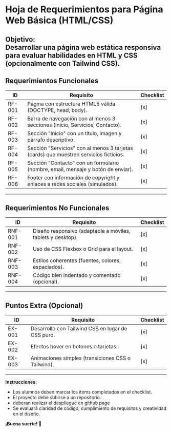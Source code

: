 # **Hoja de Requerimientos para Página Web Básica (HTML/CSS)**  
**Objetivo:**  
Desarrollar una página web estática responsiva para evaluar habilidades en HTML y CSS (opcionalmente con Tailwind CSS).  
---  
## **Requerimientos Funcionales**  

| **ID** | **Requisito** | **Checklist** |  
|--------|--------------|---------------|  
| RF-001 | Página con estructura HTML5 válida (DOCTYPE, head, body). | [x] |  
| RF-002 | Barra de navegación con al menos 3 secciones (Inicio, Servicios, Contacto). | [x] |  
| RF-003 | Sección "Inicio" con un título, imagen y párrafo descriptivo. | [x] |  
| RF-004 | Sección "Servicios" con al menos 3 tarjetas (cards) que muestren servicios ficticios. | [x] |  
| RF-005 | Sección "Contacto" con un formulario (nombre, email, mensaje y botón de enviar). | [x] |  
| RF-006 | Footer con información de copyright y enlaces a redes sociales (simulados). | [x] |  
---  
## **Requerimientos No Funcionales**  

| **ID** | **Requisito** | **Checklist** |  
|--------|--------------|---------------|  
| RNF-001 | Diseño responsivo (adaptable a móviles, tablets y desktop). | [x] |  
| RNF-002 | Uso de CSS Flexbox o Grid para el layout. | [x] |  
| RNF-003 | Estilos coherentes (fuentes, colores, espaciados). | [x] |  
| RNF-004 | Código bien indentado y comentado (opcional). | [x] |    
---  
## **Puntos Extra (Opcional)**  

| **ID** | **Requisito** | **Checklist** |  
|--------|--------------|---------------|  
| EX-001 | Desarrollo con Tailwind CSS en lugar de CSS puro. | [x] |  
| EX-002 | Efectos hover en botones o tarjetas. | [x] |  
| EX-003 | Animaciones simples (transiciones CSS o Tailwind). | [x] |  
---  
**Instrucciones:**  
- Los alumnos deben marcar los ítems completados en el checklist.  
- El proyecto debe subirse a un repositorio.  
- deberan realizsr el despliegue en github page
- Se evaluará claridad de código, cumplimiento de requisitos y creatividad en el diseño.  

**¡Buena suerte!** 🚀